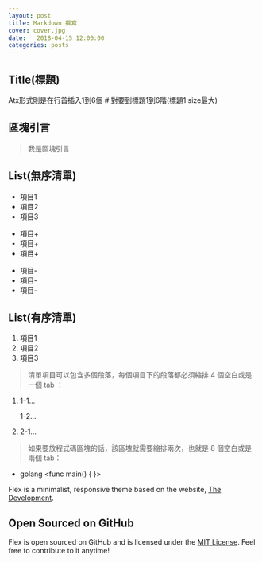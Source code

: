 ```yaml
---
layout: post
title: Markdown 撰寫
cover: cover.jpg
date:   2018-04-15 12:00:00
categories: posts
---
```


## Title(標題)

Atx形式則是在行首插入1到6個 # 對要到標題1到6階(標題1 size最大)


## 區塊引言

> 我是區塊引言


## List(無序清單)

*   項目1
*   項目2
*   項目3
+   項目+
+   項目+
+   項目+
-   項目-
-   項目-
-   項目- 


## List(有序清單)

1.   項目1
2.   項目2
3.   項目3
 
>清單項目可以包含多個段落，每個項目下的段落都必須縮排 4 個空白或是一個 tab ：

1.  1-1...

    1-2...

2.  2-1...

>如果要放程式碼區塊的話，該區塊就需要縮排兩次，也就是 8 個空白或是兩個 tab：

*  golang
        <func main() { }>




Flex is a minimalist, responsive theme based on the website, [The Development](http://thedevelopment.co).

## Open Sourced on GitHub

Flex is open sourced on GitHub and is licensed under the [MIT License](http://opensource.org/licenses/MIT). Feel free to contribute to it anytime!
